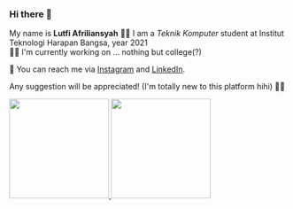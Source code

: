 ### Hi there 👋

My name is **Lutfi Afriliansyah**
👨‍🎓 I am a *Teknik Komputer* student at Institut Teknologi Harapan Bangsa, year 2021 \
👩‍🏫 I'm currently working on ... nothing but college(?)

📱 You can reach me via [Instagram](https://www.dicoding.com/) and [LinkedIn](https://www.linkedin.com/in/lutfi-afriliansyah/).

Any suggestion will be appreciated! (I'm totally new to this platform hihi) 🤸‍♂️

<p align="left">
<a href="https://github.com/lutfiafriliansyah">
  <img height="180em" src="https://github-readme-stats-eight-theta.vercel.app/api?username=gilangadhan&show_icons=true&theme=algolia&include_all_commits=true&count_private=true"/>
  <img height="180em" src="https://github-readme-stats-eight-theta.vercel.app/api/top-langs/?username=gilangadhan&layout=compact&langs_count=8&theme=algolia"/>
</a>
</p>

<!--
**lutfiafriliansyah/lutfiafriliansyah** is a ✨ _special_ ✨ repository because its `README.md` (this file) appears on your GitHub profile.

Here are some ideas to get you started:

- 🔭 I’m currently working on ...
- 🌱 I’m currently learning ...
- 👯 I’m looking to collaborate on ...
- 🤔 I’m looking for help with ...
- 💬 Ask me about ...
- 📫 How to reach me: ...
- 😄 Pronouns: ...
- ⚡ Fun fact: ...
-->

